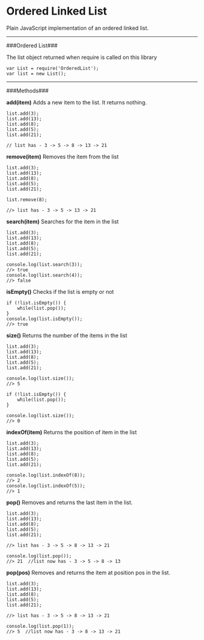 Ordered Linked List
=====================

Plain JavaScript implementation of an ordered linked list.

------------

###Ordered List###

The list object returned when require is called on this library

	var List = require('OrderedList');
	var list = new List();

------------

###Methods###

**add(item)**
Adds a new item to the list. It returns nothing.

	list.add(3);
	list.add(13);
	list.add(8);
	list.add(5);
	list.add(21);

	// list has - 3 -> 5 -> 8 -> 13 -> 21

**remove(item)**
Removes the item from the list

	list.add(3);
	list.add(13);
	list.add(8);
	list.add(5);
	list.add(21);

	list.remove(8);

	//> list has - 3 -> 5 -> 13 -> 21


**search(item)**
Searches for the item in the list

	list.add(3);
	list.add(13);
	list.add(8);
	list.add(5);
	list.add(21);

	console.log(list.search(3));
	//> true
	console.log(list.search(4));
	//> false


**isEmpty()**
Checks if the list is empty or not

	if (!list.isEmpty()) {
		while(list.pop());
	}
	console.log(list.isEmpty());
	//> true


**size()**
Returns the number of the items in the list

	list.add(3);
	list.add(13);
	list.add(8);
	list.add(5);
	list.add(21);

	console.log(list.size());
	//> 5

	if (!list.isEmpty()) {
		while(list.pop());
	}

	console.log(list.size());
	//> 0

**indexOf(item)**
Returns the position of item in the list

	list.add(3);
	list.add(13);
	list.add(8);
	list.add(5);
	list.add(21);

	console.log(list.indexOf(8));
	//> 2
	console.log(list.indexOf(5));
	//> 1

**pop()**
Removes and returns the last item in the list.

	list.add(3);
	list.add(13);
	list.add(8);
	list.add(5);
	list.add(21);

	//> list has - 3 -> 5 -> 8 -> 13 -> 21

	console.log(list.pop());
	//> 21  //list now has - 3 -> 5 -> 8 -> 13


**pop(pos)**
Removes and returns the item at position pos in the list.

	list.add(3);
	list.add(13);
	list.add(8);
	list.add(5);
	list.add(21);

	//> list has - 3 -> 5 -> 8 -> 13 -> 21

	console.log(list.pop(1));
	//> 5  //list now has - 3 -> 8 -> 13 -> 21

